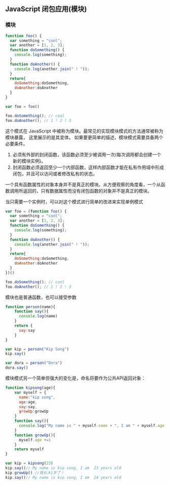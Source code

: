 ## JavaScript 闭包应用(模块)


### 模块
```javascript
function foo() {
  var something = "cool";
  var another = [1, 2, 3];
  function doSomething() {
    console.log(something);
  }
  function doAnother() {
    console.log(another.join(" ! "));
  }
  return{
    doSomething:doSomething,
    doAnother:doAnother
  }
}

var foo = foo()

foo.doSomething(); // cool
foo.doAnother(); // 1 ! 2 ! 3
```

这个模式在 JavaScript 中被称为模块。最常见的实现模块模式的方法通常被称为模块暴露， 这里展示的是其变体。
如果要更简单的描述，模块模式需要具备两个必要条件。
1. 必须有外部的封闭函数，该函数必须至少被调用一次(每次调用都会创建一个新的模块实例)。
2. 封闭函数必须返回至少一个内部函数，这样内部函数才能在私有作用域中形成闭包，并且可以访问或者修改私有的状态。


一个具有函数属性的对象本身并不是真正的模块。从方便观察的角度看，一个从函数调用所返回的，只有数据属性而没有闭包函数的对象并不是真正的模块。

当只需要一个实例时，可以对这个模式进行简单的改进来实现单例模式
```javascript
var foo = (function foo() {
  var something = "cool";
  var another = [1, 2, 3];
  function doSomething() {
    console.log(something);
  }
  function doAnother() {
    console.log(another.join(" ! "));
  }
  return{
    doSomething:doSomething,
    doAnother:doAnother
  }
})()

foo.doSomething(); // cool
foo.doAnother(); // 1 ! 2 ! 3
```

模块也是普通函数，也可以接受参数
```javascript
function person(name){
    function say(){
      console.log(name)
    }
    return {
      say:say
    }
}

var kip = person("Kip Song")
kip.say()

var dora = person("Dora")
dora.say()
```

模块模式另一个简单但强大的变化是，命名将要作为公共API返回对象：

```javascript
function kipsong(age){
    var myself = {
      name:"kip song",
      age:age,
      say:say,
      growUp:growUp
    }
    function say(){
      console.log("My name is " + myself.name + ", I am " + myself.age + " years old")
    }
    function growUp(){
      myself.age +=1
    }
    return myself
}

var kip = kipsong(23)
kip.say()// My name is kip song, I am  23 years old
kip.growUp() //我长大1岁了！
kip.say()// My name is kip song, I am  24 years old
```